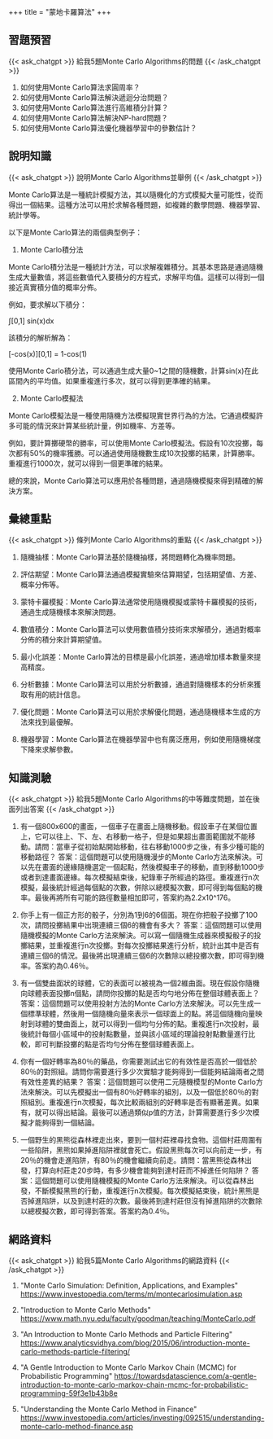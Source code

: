 +++
title = "蒙地卡羅算法"
+++
## 習題預習
{{< ask_chatgpt >}}
給我5題Monte Carlo Algorithms的問題
{{< /ask_chatgpt >}}



1. 如何使用Monte Carlo算法求圓周率？
2. 如何使用Monte Carlo算法解決遞迴分治問題？
3. 如何使用Monte Carlo算法進行高維積分計算？
4. 如何使用Monte Carlo算法解決NP-hard問題？
5. 如何使用Monte Carlo算法優化機器學習中的參數估計？   

## 說明知識
{{< ask_chatgpt >}}
說明Monte Carlo Algorithms並舉例
{{< /ask_chatgpt >}}



Monte Carlo算法是一種統計模擬方法，其以隨機化的方式模擬大量可能性，從而得出一個結果。這種方法可以用於求解各種問題，如複雜的數學問題、機器學習、統計學等。

以下是Monte Carlo算法的兩個典型例子：

1. Monte Carlo積分法

Monte Carlo積分法是一種統計方法，可以求解複雜積分。其基本思路是通過隨機生成大量數值，將這些數值代入要積分的方程式，求解平均值。這樣可以得到一個接近真實積分值的概率分佈。

例如，要求解以下積分：

∫[0,1] sin(x)dx

該積分的解析解為：

[-cos(x)][0,1] = 1-cos(1)

使用Monte Carlo積分法，可以通過生成大量0~1之間的隨機數，計算sin(x)在此區間內的平均值。如果重複進行多次，就可以得到更準確的結果。

2. Monte Carlo模擬法

Monte Carlo模擬法是一種使用隨機方法模擬現實世界行為的方法。它通過模擬許多可能的情況來計算某些統計量，例如機率、方差等。

例如，要計算擲硬幣的勝率，可以使用Monte Carlo模擬法。假設有10次投擲，每次都有50%的機率獲勝。可以通過使用隨機數生成10次投擲的結果，計算勝率。重複進行1000次，就可以得到一個更準確的結果。

總的來說，Monte Carlo算法可以應用於各種問題，通過隨機模擬來得到精確的解決方案。   

## 彙總重點
{{< ask_chatgpt >}}
條列Monte Carlo Algorithms的重點
{{< /ask_chatgpt >}}



1. 隨機抽樣：Monte Carlo算法基於隨機抽樣，將問題轉化為機率問題。

2. 評估期望：Monte Carlo算法通過模擬實驗來估算期望，包括期望值、方差、概率分佈等。

3. 蒙特卡羅模擬：Monte Carlo算法通常使用隨機模擬或蒙特卡羅模擬的技術，通過生成隨機樣本來解決問題。

4. 數值積分：Monte Carlo算法可以使用數值積分技術來求解積分，通過對概率分佈的積分來計算期望值。

5. 最小化誤差：Monte Carlo算法的目標是最小化誤差，通過增加樣本數量來提高精度。

6. 分析數據：Monte Carlo算法可以用於分析數據，通過對隨機樣本的分析來獲取有用的統計信息。

7. 優化問題：Monte Carlo算法可以用於求解優化問題，通過隨機樣本生成的方法來找到最優解。

8. 機器學習：Monte Carlo算法在機器學習中也有廣泛應用，例如使用隨機梯度下降來求解參數。   

## 知識測驗
{{< ask_chatgpt >}}
給我5題Monte Carlo Algorithms的中等難度問題，並在後面列出答案
{{< /ask_chatgpt >}}



1. 有一個800x600的畫面，一個車子在畫面上隨機移動。假設車子在某個位置上，它可以往上、下、左、右移動一格子，但是如果超出畫面範圍就不能移動。請問：當車子從初始點開始移動，往右移動1000步之後，有多少種可能的移動路徑？
答案：這個問題可以使用隨機漫步的Monte Carlo方法來解決。可以先在畫面的邊緣隨機選定一個起點，然後模擬車子的移動，直到移動1000步或者到達畫面邊緣。每次模擬結束後，紀錄車子所經過的路徑。重複進行n次模擬，最後統計經過每個點的次數，併除以總模擬次數，即可得到每個點的機率。最後再將所有可能的路徑數量相加即可，答案約為2.2x10^176。

2. 你手上有一個正方形的骰子，分別為1到6的6個面。現在你把骰子投擲了100次，請問投擲結果中出現連續三個6的機會有多大？
答案：這個問題可以使用隨機模擬的Monte Carlo方法來解決。可以寫一個隨機生成器來模擬骰子的投擲結果，並重複進行n次投擲。對每次投擲結果進行分析，統計出其中是否有連續三個6的情況。最後將出現連續三個6的次數除以總投擲次數，即可得到機率。答案約為0.46％。

3. 有一個雙曲面狀的球體，它的表面可以被視為一個2維曲面。現在假設你隨機向球體表面投擲n個點，請問你投擲的點是否均勻地分佈在整個球體表面上？
答案：這個問題可以使用投射方法的Monte Carlo方法來解決。可以先生成一個標準球體，然後用一個隨機向量來表示一個球面上的點。將這個隨機向量映射到球體的雙曲面上，就可以得到一個均勻分佈的點。重複進行n次投射，最後統計每個小區域中的投射點數量，並與該小區域的理論投射點數量進行比較，即可判斷投擲的點是否均勻分佈在整個球體表面上。

4. 你有一個好轉率為80％的藥品，你需要測試出它的有效性是否高於一個低於80％的對照組。請問你需要進行多少次實驗才能夠得到一個能夠結論兩者之間有效性差異的結果？
答案：這個問題可以使用二元隨機模型的Monte Carlo方法來解決。可以先模擬出一個有80％好轉率的組別，以及一個低於80％的對照組別。重複進行n次模擬，每次比較兩組別的好轉率是否有顯著差異。如果有，就可以得出結論。最後可以通過類似p值的方法，計算需要進行多少次模擬才能夠得到一個結論。

5. 一個野生的黑熊從森林裡走出來，要到一個村莊裡尋找食物。這個村莊周圍有一些陷阱，黑熊如果掉進陷阱裡就會死亡。假設黑熊每次可以向前走一步，有20％的機會走進陷阱，有80％的機會繼續向前走。請問：當黑熊從森林出發，打算向村莊走20步時，有多少機會能夠到達村莊而不掉進任何陷阱？
答案：這個問題可以使用隨機模擬的Monte Carlo方法來解決。可以從森林出發，不斷模擬黑熊的行動，重複進行n次模擬。每次模擬結束後，統計黑熊是否掉進陷阱，以及到達村莊的次數。最後將到達村莊但沒有掉進陷阱的次數除以總模擬次數，即可得到答案。答案約為0.4％。   

## 網路資料
{{< ask_chatgpt >}}
給我5篇Monte Carlo Algorithms的網路資料
{{< /ask_chatgpt >}}



1. "Monte Carlo Simulation: Definition, Applications, and Examples" 
https://www.investopedia.com/terms/m/montecarlosimulation.asp

2. "Introduction to Monte Carlo Methods" 
https://www.math.nyu.edu/faculty/goodman/teaching/MonteCarlo.pdf

3. "An Introduction to Monte Carlo Methods and Particle Filtering" 
https://www.analyticsvidhya.com/blog/2015/06/introduction-monte-carlo-methods-particle-filtering/

4. "A Gentle Introduction to Monte Carlo Markov Chain (MCMC) for Probabilistic Programming" 
https://towardsdatascience.com/a-gentle-introduction-to-monte-carlo-markov-chain-mcmc-for-probabilistic-programming-59f3e1b43b8e

5. "Understanding the Monte Carlo Method in Finance" 
https://www.investopedia.com/articles/investing/092515/understanding-monte-carlo-method-finance.asp   

